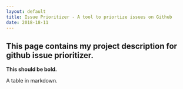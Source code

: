```yaml
---
layout: default
title: Issue Prioritizer - A tool to priortize issues on Github
date: 2018-18-11
---
```


## This page contains my project description for github issue prioritizer.

**This should be bold.**

A table in markdown.